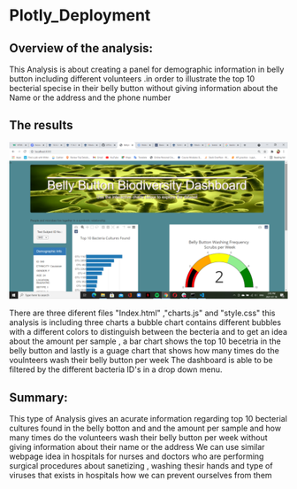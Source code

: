 # Plotly_Deployment

## Overview of the analysis:
This Analysis is about creating  a panel for demographic information in belly button  including different volunteers .in order to illustrate the top 10 becterial specise in their belly button without giving information about the Name or the address and the phone number 


## The results 

  ![](/Resources/Web.png)

There are three diferent files "Index.html" ,"charts.js" and "style.css"  this analysis is including three charts  a bubble chart contains different bubbles with a different colors to distinguish between the becteria and to get an idea about  the amount  per sample , a bar chart shows the top 10 becetria in the belly button and lastly  is a guage chart that shows how many times do the voulnteers wash their belly button per  week  The dashboard is able to be filtered by the different bacteria ID's in a drop down menu.

## Summary:
This type  of Analysis gives an acurate information  regarding top 10 becterial cultures found in the belly botton and and the amount per sample and how many times do the volunteers wash their belly button   per week  without giving information about their name or the  address 
We can use similar webpage idea in hospitals for nurses and doctors who are performing  surgical procedures about sanetizing , washing thesir hands  and type of viruses that exists in hospitals how we can prevent ourselves from them 
